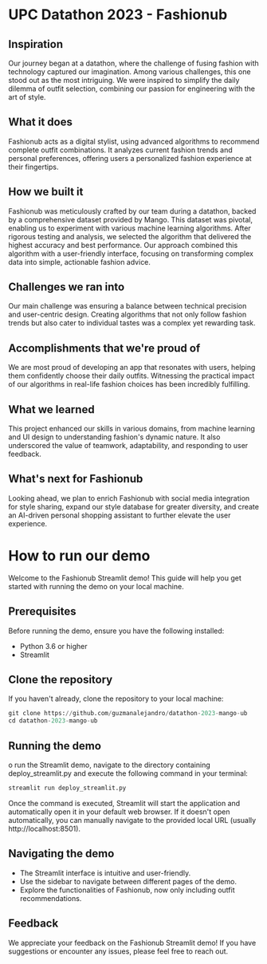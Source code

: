 # UPC Datathon 2023 - Fashionub
## Inspiration
Our journey began at a datathon, where the challenge of fusing fashion with technology captured our imagination. Among various challenges, this one stood out as the most intriguing. We were inspired to simplify the daily dilemma of outfit selection, combining our passion for engineering with the art of style.

## What it does
Fashionub acts as a digital stylist, using advanced algorithms to recommend complete outfit combinations. It analyzes current fashion trends and personal preferences, offering users a personalized fashion experience at their fingertips.

## How we built it
Fashionub was meticulously crafted by our team during a datathon, backed by a comprehensive dataset provided by Mango. This dataset was pivotal, enabling us to experiment with various machine learning algorithms. After rigorous testing and analysis, we selected the algorithm that delivered the highest accuracy and best performance. Our approach combined this algorithm with a user-friendly interface, focusing on transforming complex data into simple, actionable fashion advice.

## Challenges we ran into
Our main challenge was ensuring a balance between technical precision and user-centric design. Creating algorithms that not only follow fashion trends but also cater to individual tastes was a complex yet rewarding task.

## Accomplishments that we're proud of
We are most proud of developing an app that resonates with users, helping them confidently choose their daily outfits. Witnessing the practical impact of our algorithms in real-life fashion choices has been incredibly fulfilling.

## What we learned
This project enhanced our skills in various domains, from machine learning and UI design to understanding fashion's dynamic nature. It also underscored the value of teamwork, adaptability, and responding to user feedback.

## What's next for Fashionub
Looking ahead, we plan to enrich Fashionub with social media integration for style sharing, expand our style database for greater diversity, and create an AI-driven personal shopping assistant to further elevate the user experience.

# How to run our demo
Welcome to the Fashionub Streamlit demo! This guide will help you get started with running the demo on your local machine.

## Prerequisites

Before running the demo, ensure you have the following installed:

- Python 3.6 or higher
- Streamlit

## Clone the repository

If you haven't already, clone the repository to your local machine:

```python
git clone https://github.com/guzmanalejandro/datathon-2023-mango-ub
cd datathon-2023-mango-ub
```

## Running the demo
o run the Streamlit demo, navigate to the directory containing deploy_streamlit.py and execute the following command in your terminal:

```python
streamlit run deploy_streamlit.py
```

Once the command is executed, Streamlit will start the application and automatically open it in your default web browser. If it doesn't open automatically, you can manually navigate to the provided local URL (usually http://localhost:8501).

## Navigating the demo
- The Streamlit interface is intuitive and user-friendly.
- Use the sidebar to navigate between different pages of the demo.
- Explore the functionalities of Fashionub, now only including outfit recommendations.

## Feedback
We appreciate your feedback on the Fashionub Streamlit demo! If you have suggestions or encounter any issues, please feel free to reach out.
